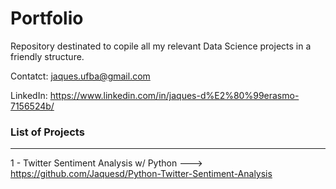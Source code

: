 # Portfolio

Repository destinated to copile all my relevant Data Science projects in a friendly structure.

Contatct: jaques.ufba@gmail.com

LinkedIn: https://www.linkedin.com/in/jaques-d%E2%80%99erasmo-7156524b/



### List of Projects
---

1 - Twitter Sentiment Analysis w/ Python ---> https://github.com/Jaquesd/Python-Twitter-Sentiment-Analysis